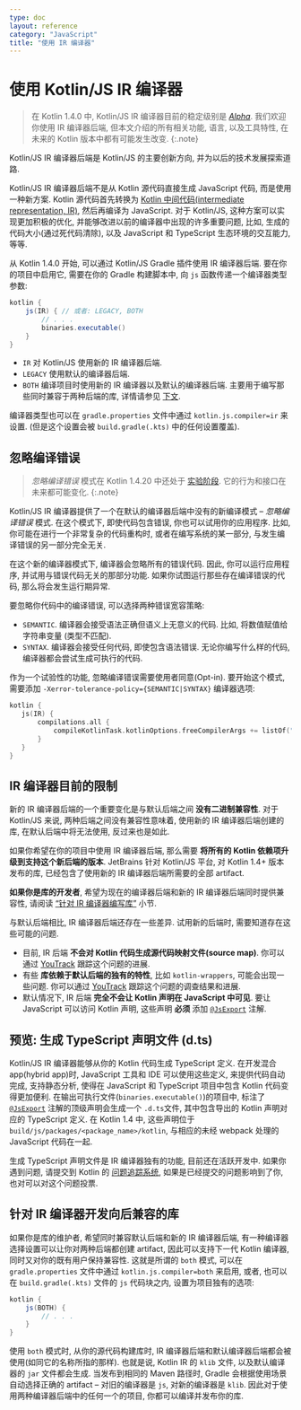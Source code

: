 ```yaml
---
type: doc
layout: reference
category: "JavaScript"
title: "使用 IR 编译器"
---
```

# 使用 Kotlin/JS IR 编译器

> 在 Kotlin 1.4.0 中, Kotlin/JS IR 编译器目前的稳定级别是 _[Alpha](evolution/components-stability.html)_.
我们欢迎你使用 IR 编译器后端, 但本文介绍的所有相关功能, 语言, 以及工具特性, 在未来的 Kotlin 版本中都有可能发生改变.
{:.note}

Kotlin/JS IR 编译器后端是 Kotlin/JS 的主要创新方向, 并为以后的技术发展探索道路.

Kotlin/JS IR 编译器后端不是从 Kotlin 源代码直接生成 JavaScript 代码, 而是使用一种新方案.
Kotlin 源代码首先转换为 [Kotlin 中间代码(intermediate representation, IR)](whatsnew14.html#unified-backends-and-extensibility), 然后再编译为 JavaScript.
对于 Kotlin/JS, 这种方案可以实现更加积极的优化, 并能够改进以前的编译器中出现的许多重要问题, 比如, 生成的代码大小(通过死代码清除), 以及 JavaScript 和 TypeScript 生态环境的交互能力, 等等.

从 Kotlin 1.4.0 开始, 可以通过 Kotlin/JS Gradle 插件使用 IR 编译器后端.
要在你的项目中启用它, 需要在你的 Gradle 构建脚本中, 向 `js` 函数传递一个编译器类型参数:

<!--suppress ALL -->
<div class="sample" markdown="1" mode="groovy" theme="idea">

```groovy
kotlin {
    js(IR) { // 或者: LEGACY, BOTH
        // . . .
        binaries.executable()
    }
}
```

</div>

- `IR` 对 Kotlin/JS 使用新的 IR 编译器后端.
- `LEGACY` 使用默认的编译器后端.
- `BOTH` 编译项目时使用新的 IR 编译器以及默认的编译器后端. 主要用于编写那些同时兼容于两种后端的库, 详情请参见 [下文](#authoring-libraries-for-the-ir-compiler-with-backwards-compatibility).

编译器类型也可以在 `gradle.properties` 文件中通过 `kotlin.js.compiler=ir` 来设置.
(但是这个设置会被 `build.gradle(.kts)` 中的任何设置覆盖).

## 忽略编译错误

> _忽略编译错误_ 模式在 Kotlin 1.4.20 中还处于 [实验阶段](evolution/components-stability.html).
> 它的行为和接口在未来都可能变化.
{:.note}

Kotlin/JS IR 编译器提供了一个在默认的编译器后端中没有的新编译模式 – _忽略编译错误_ 模式.
在这个模式下, 即使代码包含错误, 你也可以试用你的应用程序.
比如, 你可能在进行一个非常复杂的代码重构时, 或者在编写系统的某一部分, 与发生编译错误的另一部分完全无关.

在这个新的编译器模式下, 编译器会忽略所有的错误代码. 因此, 你可以运行应用程序, 并试用与错误代码无关的那部分功能.
如果你试图运行那些存在编译错误的代码, 那么将会发生运行期异常.

要忽略你代码中的编译错误, 可以选择两种错误宽容策略:
- `SEMANTIC`. 编译器会接受语法正确但语义上无意义的代码.
    比如, 将数值赋值给字符串变量 (类型不匹配).
- `SYNTAX`. 编译器会接受任何代码, 即使包含语法错误.
    无论你编写什么样的代码, 编译器都会尝试生成可执行的代码.

作为一个试验性的功能, 忽略编译错误需要使用者同意(Opt-in).
要开始这个模式, 需要添加 `-Xerror-tolerance-policy={SEMANTIC|SYNTAX}` 编译器选项:

<div class="sample" markdown="1" mode="kotlin" theme="idea" data-highlight-only>

```kotlin
kotlin {
   js(IR) {
       compilations.all {
           compileKotlinTask.kotlinOptions.freeCompilerArgs += listOf("-Xerror-tolerance-policy=SYNTAX")
       }
   }
}
```
</div>

## IR 编译器目前的限制

新的 IR 编译器后端的一个重要变化是与默认后端之间 **没有二进制兼容性**. 对于 Kotlin/JS 来说, 两种后端之间没有兼容性意味着, 使用新的 IR 编译器后端创建的库, 在默认后端中将无法使用, 反过来也是如此.

如果你希望在你的项目中使用 IR 编译器后端, 那么需要 **将所有的 Kotlin 依赖项升级到支持这个新后端的版本**. JetBrains 针对 Kotlin/JS 平台, 对 Kotlin 1.4+ 版本发布的库, 已经包含了使用新的 IR 编译器后端所需要的全部 artifact.

**如果你是库的开发者**, 希望为现在的编译器后端和新的 IR 编译器后端同时提供兼容性, 请阅读 [“针对 IR 编译器编写库”](#authoring-libraries-for-the-ir-compiler-with-backwards-compatibility) 小节.

与默认后端相比, IR 编译器后端还存在一些差异. 试用新的后端时, 需要知道存在这些可能的问题.
- 目前, IR 后端 **不会对 Kotlin 代码生成源代码映射文件(source map)**. 你可以通过 [YouTrack](https://youtrack.jetbrains.com/issue/KT-39447) 跟踪这个问题的进展.
- 有些 **库依赖于默认后端的独有的特性**, 比如 `kotlin-wrappers`, 可能会出现一些问题. 你可以通过 [YouTrack](https://youtrack.jetbrains.com/issue/KT-40525) 跟踪这个问题的调查结果和进展.
- 默认情况下, IR 后端 **完全不会让 Kotlin 声明在 JavaScript 中可见**. 要让 JavaScript 可以访问 Kotlin 声明, 这些声明 **必须** 添加 [`@JsExport`](js-to-kotlin-interop.html#jsexport-annotation) 注解.

## 预览: 生成 TypeScript 声明文件 (d.ts)
Kotlin/JS IR 编译器能够从你的 Kotlin 代码生成 TypeScript 定义.
在开发混合 app(hybrid app)时, JavaScript 工具和 IDE 可以使用这些定义, 来提供代码自动完成, 支持静态分析,
使得在 JavaScript 和 TypeScript 项目中包含 Kotlin 代码变得更加便利.
在输出可执行文件(`binaries.executable()`)的项目中, 标注了 [`@JsExport`](js-to-kotlin-interop.html#jsexport-annotation) 注解的顶级声明会生成一个 `.d.ts`文件,
其中包含导出的 Kotlin 声明对应的 TypeScript 定义.
在 Kotlin 1.4 中, 这些声明位于 `build/js/packages/<package_name>/kotlin`, 与相应的未经 webpack 处理的 JavaScript 代码在一起.

生成 TypeScript 声明文件是 IR 编译器独有的功能, 目前还在活跃开发中.
如果你遇到问题, 请提交到 Kotlin 的 [问题追踪系统](https://youtrack.jetbrains.com/issues?q=%23%7BKJS:%20d.ts%20generation%7D),
如果是已经提交的问题影响到了你, 也对可以对这个问题投票.

## 针对 IR 编译器开发向后兼容的库

如果你是库的维护者, 希望同时兼容默认后端和新的 IR 编译器后端, 有一种编译器选择设置可以让你对两种后端都创建 artifact,
因此可以支持下一代 Kotlin 编译器, 同时又对你的既有用户保持兼容性.
这就是所谓的 `both` 模式, 可以在 `gradle.properties` 文件中通过 `kotlin.js.compiler=both` 来启用,
或者, 也可以在 `build.gradle(.kts)` 文件的 `js` 代码块之内, 设置为项目独有的选项:

```groovy
kotlin {
    js(BOTH) {
        // . . .
    }
}
```

使用 `both` 模式时, 从你的源代码构建库时, IR 编译器后端和默认编译器后端都会被使用(如同它的名称所指的那样).
也就是说, Kotlin IR 的  `klib` 文件, 以及默认编译器的 `jar` 文件都会生成.
当发布到相同的 Maven 路径时, Gradle 会根据使用场景自动选择正确的 artifact – 对旧的编译器是 `js`, 对新的编译器是 `klib`.
因此对于使用两种编译器后端中的任何一个的项目, 你都可以编译并发布你的库.
